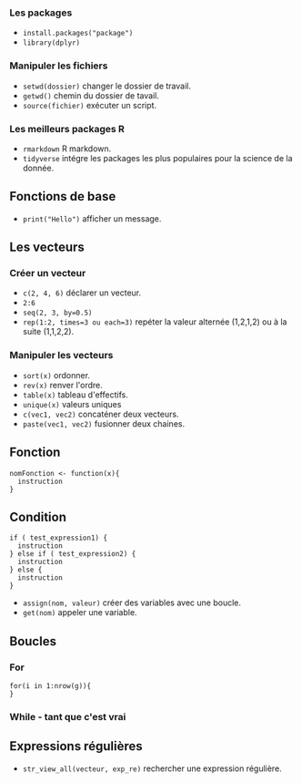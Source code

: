 ### Les packages

* `install.packages("package")`
* `library(dplyr)` 

### Manipuler les fichiers

* `setwd(dossier)` changer le dossier de travail.
* `getwd()` chemin du dossier de tavail.
* `source(fichier)` exécuter un script.

### Les meilleurs packages R

* `rmarkdown` R markdown.
* `tidyverse` intégre les packages les plus populaires pour la science de la donnée.

## Fonctions de base

* `print("Hello")` afficher un message.

## Les vecteurs

### Créer un vecteur

* `c(2, 4, 6)` déclarer un vecteur.
* `2:6`
* `seq(2, 3, by=0.5)`
* `rep(1:2, times=3 ou each=3)` repéter la valeur alternée (1,2,1,2) ou à la suite (1,1,2,2).

### Manipuler les vecteurs 

* `sort(x)` ordonner.
* `rev(x)` renver l'ordre.
* `table(x)` tableau d'effectifs.
* `unique(x)` valeurs uniques
* `c(vec1, vec2)` concaténer deux vecteurs.
* `paste(vec1, vec2)` fusionner deux chaines.

## Fonction
```
nomFonction <- function(x){
  instruction
}
```

## Condition 

```
if ( test_expression1) {
  instruction
} else if ( test_expression2) {
  instruction
} else {
  instruction
}
```

* `assign(nom, valeur)` créer des variables avec une boucle.
* `get(nom)` appeler une variable.

## Boucles

### For 

```
for(i in 1:nrow(g)){
}
```

### While - tant que c'est vrai

## Expressions régulières

* `str_view_all(vecteur, exp_re)` rechercher une expression régulière.

